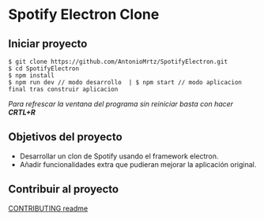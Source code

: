 # Spotify Electron Clone

## Iniciar proyecto

```
$ git clone https://github.com/AntonioMrtz/SpotifyElectron.git
$ cd SpotifyElectron
$ npm install
$ npm run dev // modo desarrollo  | $ npm start // modo aplicacion final tras construir aplicacion
```

*Para refrescar la ventana del programa sin reiniciar basta con hacer **CRTL+R***

## Objetivos del proyecto

* Desarrollar un clon de Spotify usando el framework
electron.
* Añadir funcionalidades extra que pudieran mejorar la aplicación original.

## Contribuir al proyecto

[CONTRIBUTING readme](https://github.com/AntonioMrtz/SpotifyElectron/blob/master/CONTRIBUTING.md)
